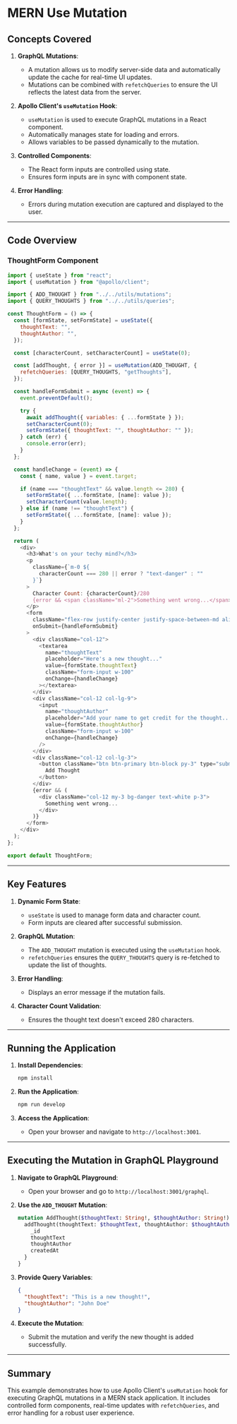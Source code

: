 # MERN Use Mutation

## Concepts Covered

1. **GraphQL Mutations**:

   - A mutation allows us to modify server-side data and automatically update the cache for real-time UI updates.
   - Mutations can be combined with `refetchQueries` to ensure the UI reflects the latest data from the server.

2. **Apollo Client's `useMutation` Hook**:

   - `useMutation` is used to execute GraphQL mutations in a React component.
   - Automatically manages state for loading and errors.
   - Allows variables to be passed dynamically to the mutation.

3. **Controlled Components**:

   - The React form inputs are controlled using state.
   - Ensures form inputs are in sync with component state.

4. **Error Handling**:
   - Errors during mutation execution are captured and displayed to the user.

---

## Code Overview

### ThoughtForm Component

```javascript
import { useState } from "react";
import { useMutation } from "@apollo/client";

import { ADD_THOUGHT } from "../../utils/mutations";
import { QUERY_THOUGHTS } from "../../utils/queries";

const ThoughtForm = () => {
  const [formState, setFormState] = useState({
    thoughtText: "",
    thoughtAuthor: "",
  });

  const [characterCount, setCharacterCount] = useState(0);

  const [addThought, { error }] = useMutation(ADD_THOUGHT, {
    refetchQueries: [QUERY_THOUGHTS, "getThoughts"],
  });

  const handleFormSubmit = async (event) => {
    event.preventDefault();

    try {
      await addThought({ variables: { ...formState } });
      setCharacterCount(0);
      setFormState({ thoughtText: "", thoughtAuthor: "" });
    } catch (err) {
      console.error(err);
    }
  };

  const handleChange = (event) => {
    const { name, value } = event.target;

    if (name === "thoughtText" && value.length <= 280) {
      setFormState({ ...formState, [name]: value });
      setCharacterCount(value.length);
    } else if (name !== "thoughtText") {
      setFormState({ ...formState, [name]: value });
    }
  };

  return (
    <div>
      <h3>What's on your techy mind?</h3>
      <p
        className={`m-0 ${
          characterCount === 280 || error ? "text-danger" : ""
        }`}
      >
        Character Count: {characterCount}/280
        {error && <span className="ml-2">Something went wrong...</span>}
      </p>
      <form
        className="flex-row justify-center justify-space-between-md align-center"
        onSubmit={handleFormSubmit}
      >
        <div className="col-12">
          <textarea
            name="thoughtText"
            placeholder="Here's a new thought..."
            value={formState.thoughtText}
            className="form-input w-100"
            onChange={handleChange}
          ></textarea>
        </div>
        <div className="col-12 col-lg-9">
          <input
            name="thoughtAuthor"
            placeholder="Add your name to get credit for the thought..."
            value={formState.thoughtAuthor}
            className="form-input w-100"
            onChange={handleChange}
          />
        </div>
        <div className="col-12 col-lg-3">
          <button className="btn btn-primary btn-block py-3" type="submit">
            Add Thought
          </button>
        </div>
        {error && (
          <div className="col-12 my-3 bg-danger text-white p-3">
            Something went wrong...
          </div>
        )}
      </form>
    </div>
  );
};

export default ThoughtForm;
```

---

## Key Features

1. **Dynamic Form State**:

   - `useState` is used to manage form data and character count.
   - Form inputs are cleared after successful submission.

2. **GraphQL Mutation**:

   - The `ADD_THOUGHT` mutation is executed using the `useMutation` hook.
   - `refetchQueries` ensures the `QUERY_THOUGHTS` query is re-fetched to update the list of thoughts.

3. **Error Handling**:

   - Displays an error message if the mutation fails.

4. **Character Count Validation**:
   - Ensures the thought text doesn't exceed 280 characters.

---

## Running the Application

1. **Install Dependencies**:

   ```bash
   npm install
   ```

2. **Run the Application**:

   ```bash
   npm run develop
   ```

3. **Access the Application**:
   - Open your browser and navigate to `http://localhost:3001`.

---

## Executing the Mutation in GraphQL Playground

1. **Navigate to GraphQL Playground**:

   - Open your browser and go to `http://localhost:3001/graphql`.

2. **Use the `ADD_THOUGHT` Mutation**:

   ```graphql
   mutation AddThought($thoughtText: String!, $thoughtAuthor: String!) {
     addThought(thoughtText: $thoughtText, thoughtAuthor: $thoughtAuthor) {
       _id
       thoughtText
       thoughtAuthor
       createdAt
     }
   }
   ```

3. **Provide Query Variables**:

   ```json
   {
     "thoughtText": "This is a new thought!",
     "thoughtAuthor": "John Doe"
   }
   ```

4. **Execute the Mutation**:
   - Submit the mutation and verify the new thought is added successfully.

---

## Summary

This example demonstrates how to use Apollo Client's `useMutation` hook for executing GraphQL mutations in a MERN stack application. It includes controlled form components, real-time updates with `refetchQueries`, and error handling for a robust user experience.
